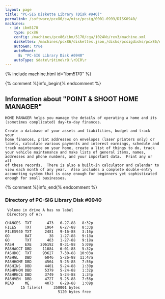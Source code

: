 ```yaml
---
layout: page
title: "PC-SIG Diskette Library (Disk #940)"
permalink: /software/pcx86/sw/misc/pcsig/0001-0999/DISK0940/
machines:
  - id: ibm5170
    type: pcx86
    config: /machines/pcx86/ibm/5170/cga/1024kb/rev3/machine.xml
    diskettes: /machines/pcx86/diskettes.json,/disks/pcsigdisks/pcx86/diskettes.json
    autoGen: true
    autoMount:
      B: "PC-SIG Library Disk #0940"
    autoType: $date\r$time\rB:\rDIR\r
---
```


{% include machine.html id="ibm5170" %}

{% comment %}info_begin{% endcomment %}

## Information about "POINT & SHOOT HOME MANAGER"

    HOME MANAGER helps you manage the details of operating a home and its
    (sometimes complicated) day-to-day finances.
    
    Create a database of your assets and liabilities, budget and track your
    home finances, print addresses on envelopes (laser printers only) or
    labels, calculate various payments and interest earnings, schedule and
    track maintenance on your home, create a list of things to do, track
    your vehicle maintenance and make lists of general items, names,
    addresses and phone numbers, and your important data.  Print any or all
    of these records.  There is also a built-in calculator and calendar to
    view each month of any year.  Also includes a complete double-entry
    accounting system that is easy enough for beginners yet sophisticated
    enough for small businesses.
{% comment %}info_end{% endcomment %}


### Directory of PC-SIG Library Disk #0940

     Volume in drive A has no label
     Directory of A:\

    CHANGES  TXT       473   6-27-88   8:32p
    FILES    TXT      1904   6-27-88   8:33p
    FILES940 TXT      2481   9-16-88   3:16p
    GO       BAT        38   1-27-88   9:18a
    GO       TXT       463   1-27-88   9:18a
    PASH     EXE    206192   8-31-88   5:09p
    PASHACCT DBD     11084   6-01-88   5:32p
    PASHDOC  TXT     93627   7-30-88  10:03a
    PASHGL   DBD      6846   5-26-88  11:47a
    PASHHOME DBD      4564   5-25-88   7:56p
    PASHINS  DBD      4401   5-24-88   1:30p
    PASHPHON DBD      5379   5-24-88   1:32p
    PASHRECS DBD      3749   5-24-88   1:34p
    PASHVEH  DBD      4727   5-25-88   7:56p
    READ     ME       4073   6-28-88   1:09p
           15 file(s)     350001 bytes
                            5120 bytes free

